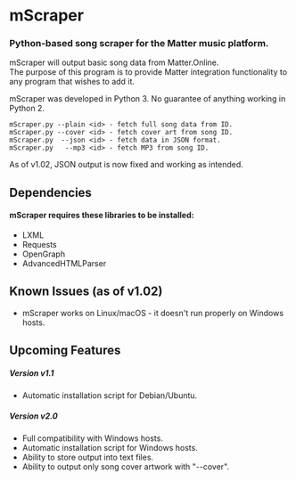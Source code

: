 # mScraper
### Python-based song scraper for the Matter music platform.

mScraper will output basic song data from Matter.Online.  
The purpose of this program is to provide Matter integration functionality to any program that wishes to add it.  

mScraper was developed in Python 3. No guarantee of anything working in Python 2.
```
mScraper.py --plain <id> - fetch full song data from ID.  
mScraper.py --cover <id> - fetch cover art from song ID.
mScraper.py  --json <id> - fetch data in JSON format.  
mScraper.py   --mp3 <id> - fetch MP3 from song ID.
```
As of v1.02, JSON output is now fixed and working as intended.

## Dependencies
#### mScraper requires these libraries to be installed:
* LXML
* Requests
* OpenGraph
* AdvancedHTMLParser

## Known Issues (as of v1.02)
* mScraper works on Linux/macOS - it doesn't run properly on Windows hosts.

## Upcoming Features
##### Version v1.1
* Automatic installation script for Debian/Ubuntu.
##### Version v2.0
* Full compatibility with Windows hosts.
* Automatic installation script for Windows hosts.
* Ability to store output into text files.
* Ability to output only song cover artwork with "--cover".

